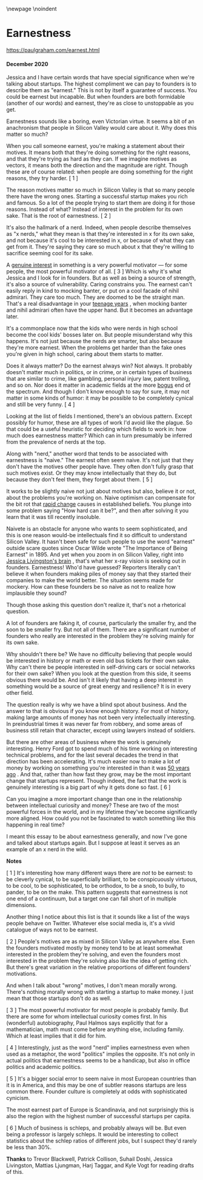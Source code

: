 \newpage
\noindent

Earnestness
===========


  

<https://paulgraham.com/earnest.html>
  

#### December 2020


  

  

 Jessica and I have certain words that have special significance
when we're talking about startups. The highest compliment we can
pay to founders is to describe them as "earnest." This is not by
itself a guarantee of success. You could be earnest but incapable.
But when founders are both formidable (another of our words) and
earnest, they're as close to unstoppable as you get.
   

  

 Earnestness sounds like a boring, even Victorian virtue. It seems
a bit of an anachronism that people in Silicon Valley would care
about it. Why does this matter so much?
   

  

 When you call someone earnest, you're making a statement about their
motives. It means both that they're doing something for the right
reasons, and that they're trying as hard as they can. If we imagine
motives as vectors, it means both the direction and the magnitude
are right. Though these are of course related: when people are doing
something for the right reasons, they try harder.
 \[
 1
 ]
   

  

 The reason motives matter so much in Silicon Valley is that so many
people there have the wrong ones. Starting a successful startup
makes you rich and famous. So a lot of the people trying to start
them are doing it for those reasons. Instead of what? Instead of
interest in the problem for its own sake. That is the root of
earnestness.
 \[
 2
 ]
   

  

 It's also the hallmark of a nerd. Indeed, when people describe
themselves as "x nerds," what they mean is that they're interested
in x for its own sake, and not because it's cool to be interested
in x, or because of what they can get from it. They're saying they
care so much about x that they're willing to sacrifice seeming cool
for its sake.
   

  

 A
 [genuine interest](https://paulgraham.com/genius.html)
 in something is a very powerful motivator — for
some people, the most powerful motivator of all.
 \[
 3
 ]
 Which is why
it's what Jessica and I look for in founders. But as well as being
a source of strength, it's also a source of vulnerability. Caring
constrains you. The earnest can't easily reply in kind to mocking
banter, or put on a cool facade of nihil admirari. They care too
much. They are doomed to be the straight man. That's a real
disadvantage in your
 [teenage years](https://paulgraham.com/nerds.html)
 , 
when mocking banter and nihil
admirari often have the upper hand. But it becomes an advantage
later.
   

  

 It's a commonplace now that the kids who were 
nerds in high school
become the cool kids' bosses later on. But people misunderstand why
this happens. It's not just because the nerds are smarter, but also
because they're more earnest. When the problems get harder than the
fake ones you're given in high school, caring about them starts to
matter.
   

  

 Does it always matter? Do the earnest always win? Not always. It
probably doesn't matter much in politics, or in crime, or in certain
types of business that are similar to crime, like gambling, personal
injury law, patent trolling, and so on. Nor does it matter in
academic fields at the more
 [bogus](https://scholar.google.com/scholar?hl=en&as_sdt=0%2C5&q=hermeneutic+dialectics+hegemonic+phenomenology+intersectionality)
 end of the spectrum. And though
I don't know enough to say for sure, it may not matter in some kinds
of humor: it may be possible to be completely cynical and still be
very funny.
 \[
 4
 ]
   

  

 Looking at the list of fields I mentioned, there's an obvious
pattern. Except possibly for humor, these are all types of work I'd
avoid like the plague. So that could be a useful heuristic for
deciding which fields to work in: how much does earnestness matter?
Which can in turn presumably be inferred from the prevalence of
nerds at the top.
   

  

 Along with "nerd," another word that tends to be associated with
earnestness is "naive." The earnest often seem naive. It's not
just that they don't have the motives other people have. They often
don't fully grasp that such motives exist. Or they may know
intellectually that they do, but because they don't feel them, they
forget about them.
 \[
 5
 ]
   

  

 It works to be slightly naive not just about motives but also,
believe it or not, about the problems you're working on. Naive
optimism can compensate for the bit rot that
 [rapid change](https://paulgraham.com/ecw.html)
 causes
in established beliefs. You plunge into some problem saying "How
hard can it be?", and then after solving it you learn that it was
till recently insoluble.
   

  

 Naivete is an obstacle for anyone who wants to seem sophisticated,
and this is one reason would\-be intellectuals find it so difficult
to understand Silicon Valley. It hasn't been safe for such people
to use the word "earnest" outside scare quotes since Oscar Wilde
wrote "The Importance of Being Earnest" in 1895\. And yet when you
zoom in on Silicon Valley, right into
 [Jessica Livingston's brain](https://paulgraham.com/jessica.html)
 ,
that's what her x\-ray vision
is seeking out in founders. Earnestness!
Who'd have guessed? Reporters literally can't believe it when
founders making piles of money say that they started their companies
to make the world better. The situation seems made for mockery.
How can these founders be so naive as not to realize how implausible
they sound?
   

  

 Though those asking this question don't realize it, that's not a
rhetorical question.
   

  

 A lot of founders are faking it, of course, particularly the smaller
fry, and the soon to be smaller fry. But not all of them. There are
a significant number of founders who really are interested in the
problem they're solving mainly for its own sake.
   

  

 Why shouldn't there be? We have no difficulty believing that people
would be interested in history or math or even old bus tickets for
their own sake. Why can't there be people interested in self\-driving
cars or social networks for their own sake? When you look at the
question from this side, it seems obvious there would be. And isn't
it likely that having a deep interest in something would be a source
of great energy and resilience? It is in every other field.
   

  

 The question really is why we have a blind spot about business.
And the answer to that is obvious if you know enough history. For
most of history, making large amounts of money has not been very
intellectually interesting. In preindustrial times it was never far
from robbery, and some areas of business still retain that character,
except using lawyers instead of soldiers.
   

  

 But there are other areas of business where the work is genuinely
interesting. Henry Ford got to spend much of his time working on
interesting technical problems, and for the last several decades
the trend in that direction has been accelerating. It's much easier
now to make a lot of money by working on something you're interested
in than it was
 [50 years ago](https://paulgraham.com/re.html)
 . 
And that, rather than how fast they
grow, may be the most important change that startups represent.
Though indeed, the fact that the work is genuinely interesting is
a big part of why it gets done so fast.
 \[
 6
 ]
   

  

 Can you imagine a more important change than one in the relationship
between intellectual curiosity and money? These are two of the most
powerful forces in the world, and in my lifetime they've become
significantly more aligned. How could you not be fascinated to watch
something like this happening in real time?
   

  

 I meant this essay to be about earnestness generally, and now I've
gone and talked about startups again. But I suppose at least it
serves as an example of an x nerd in the wild.
   

  

  

  

  

  

  

  

  

  

**Notes** 
  

  

 \[
 1
 ]
It's interesting how many different ways there are
 *not* 
 to
be earnest: to be cleverly cynical, to be superficially brilliant,
to be conspicuously virtuous, to be cool, to be sophisticated, to
be orthodox, to be a snob, to bully, to pander, to be on the make.
This pattern suggests that earnestness is not one end of a continuum,
but a target one can fall short of in multiple dimensions.
   

  

 Another thing I notice about this list is that it sounds like a
list of the ways people behave on Twitter. Whatever else social
media is, it's a vivid catalogue of ways not to be earnest.
   

  

 \[
 2
 ]
People's motives are as mixed in Silicon Valley as anywhere
else. Even the founders motivated mostly by money tend to be at
least somewhat interested in the problem they're solving, and even
the founders most interested in the problem they're solving also
like the idea of getting rich. But there's great variation in the
relative proportions of different founders' motivations.
   

  

 And when I talk about "wrong" motives, I don't mean morally wrong.
There's nothing morally wrong with starting a startup to make money.
I just mean that those startups don't do as well.
   

  

 \[
 3
 ]
The most powerful motivator for most people is probably family.
But there are some for whom intellectual curiosity comes first. In
his (wonderful) autobiography, Paul Halmos says explicitly that for
a mathematician, math must come before anything else, including
family. Which at least implies that it did for him.
   

  

 \[
 4
 ]
Interestingly, just as the word "nerd" implies earnestness even
when used as a metaphor, the word "politics" implies the opposite.
It's not only in actual politics that earnestness seems to be a
handicap, but also in office politics and academic politics.
   

  

 \[
 5
 ]
It's a bigger social error to seem naive in most European
countries than it is in America, and this may be one of subtler
reasons startups are less common there. Founder culture is completely
at odds with sophisticated cynicism.
   

  

 The most earnest part of Europe is Scandinavia, and not surprisingly
this is also the region with the highest number of successful
startups per capita.
   

  

 \[
 6
 ]
Much of business is schleps, and probably always will be. But
even being a professor is largely schleps. It would be interesting
to collect statistics about the schlep ratios of different jobs,
but I suspect they'd rarely be less than 30%.
   

  

  

  

**Thanks** 
 to Trevor Blackwell, Patrick Collison, Suhail Doshi, Jessica
Livingston, Mattias Ljungman, Harj Taggar, and Kyle Vogt for reading
drafts of this.
   

  



